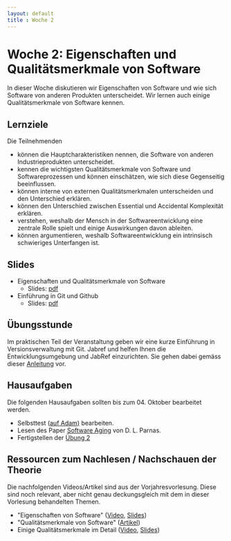 ```yaml
---
layout: default
title : Woche 2
---
```



# Woche 2: Eigenschaften und Qualitätsmerkmale von Software

In dieser Woche diskutieren wir Eigenschaften von Software und wie sich Software von anderen Produkten unterscheidet. 
Wir lernen auch einige Qualitätsmerkmale von Software kennen. 

## Lernziele 

Die Teilnehmenden
* können die Hauptcharakteristiken nennen, die Software von anderen Industrieprodukten unterscheidet.
* kennen die wichtigsten Qualitätsmerkmale von Software und Softwareprozessen und können einschätzen, wie sich diese Gegenseitig beeinflussen.
* können interne von externen Qualitätsmerkmalen unterscheiden und den Unterschied erklären. 
* können den Unterschied zwischen Essential und Accidental Komplexität erklären.
* verstehen, weshalb der Mensch in der Softwareentwicklung eine zentrale Rolle spielt und einige Auswirkungen davon ableiten.
* können argumentieren, weshalb Softwareentwicklung ein intrinsisch schwieriges Unterfangen ist.



## Slides 

* Eigenschaften und Qualitätsmerkmale von Software 
    * Slides: [pdf](underconstruction)
* Einführung in Git und Github
    * Slides: [pdf](underconstruction)


## Übungsstunde

 Im praktischen Teil der Veranstaltung geben wir eine kurze Einführung in Versionsverwaltung mit Git. 
 Jabref und helfen Ihnen die Entwicklungsumgebung und JabRef einzurichten. Sie gehen dabei gemäss dieser [Anleitung](../exercises/first-changes) vor. 


## Hausaufgaben

Die folgenden Hausaufgaben sollten bis zum 04. Oktober bearbeitet werden. 

- Selbsttest ([auf Adam)](https://adam.unibas.ch/goto_adam_tst_1448851.html) bearbeiten.
- Lesen des Paper [Software Aging](https://dl.acm.org/doi/pdf/10.5555/257734.257788) von D. L. Parnas. 
- Fertigstellen der [Übung 2](../exercises/first-changes)


## Ressourcen zum Nachlesen / Nachschauen der Theorie

Die nachfolgenden Videos/Artikel sind aus der Vorjahresvorlesung. Diese sind noch relevant, aber nicht genau deckungsgleich mit 
dem in dieser Vorlesung behandelten Themen. 

* "Eigenschaften von Software" ([Video](https://tube.switch.ch/videos/79c515ad), [Slides](./slides/software-nature.html))
* "Qualitätsmerkmale von Software" ([Artikel](./articles/software-qualities-introduction))
* Einige Qualitätsmerkmale im Detail ([Video](https://tube.switch.ch/videos/ad05eed9), [Slides](./slides/software-qualities.html))







